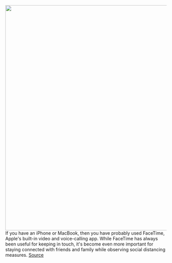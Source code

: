 <img src='https://cdn.vox-cdn.com/thumbor/XlBpAyl-W2GSDYgiQsj0RPossTY=/0x0:571x461/1200x800/filters:focal(241x186:331x276)/cdn.vox-cdn.com/uploads/chorus_image/image/66618481/ipad_pro_group_facetime_10302018_inline.jpg.large.0.jpg' width='700px' /><br/>
If you have an iPhone or MacBook, then you have probably used FaceTime, Apple's built-in video and voice-calling app. While FaceTime has always been useful for keeping in touch, it's become even more important for staying connected with friends and family while observing social distancing measures.
<a href='https://www.theverge.com/2020/4/7/21200313/group-facetime-how-to-call-video-chat-apple-iphone-messages'> Source <a/>